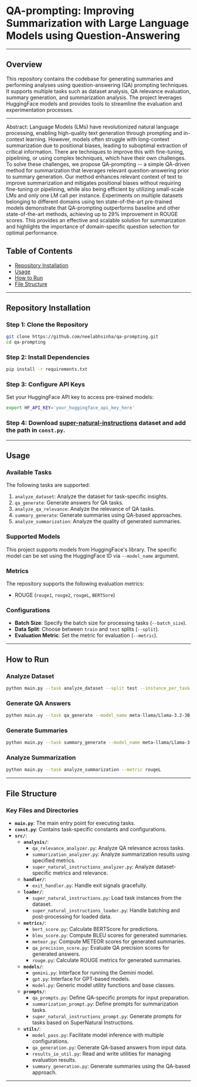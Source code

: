 # QA-prompting: Improving Summarization with Large Language Models using Question-Answering

---

## Overview

This repository contains the codebase for generating summaries and performing analyses using question-answering (QA) prompting techniques. It supports multiple tasks such as dataset analysis, QA relevance evaluation, summary generation, and summarization analysis. The project leverages HuggingFace models and provides tools to streamline the evaluation and experimentation processes.

---

Abstract: Language Models (LMs) have revolutionized natural language processing, enabling high-quality text generation through prompting and in-context learning. However, models often struggle with long-context summarization due to positional biases, leading to suboptimal extraction of critical information. There are techniques to improve this with fine-tuning, pipelining, or using complex techniques, which have their own challenges. To solve these challenges, we propose QA-prompting -- a simple QA-driven method for summarization that leverages relevant question-answering prior to summary generation. Our method enhances relevant context of text to improve summarization and mitigates positional biases without requiring fine-tuning or pipelining, while also being efficient by utilizing small-scale LMs and only one LM call per instance. Experiments on multiple datasets belonging to different domains using ten state-of-the-art pre-trained models demonstrate that QA-prompting outperforms baseline and other state-of-the-art methods, achieving up to $29\%$ improvement in ROUGE scores. This provides an effective and scalable solution for summarization and highlights the importance of domain-specific question selection for optimal performance.

## Table of Contents

- [Repository Installation](#repository-installation)
- [Usage](#usage)
- [How to Run](#how-to-run)
- [File Structure](#file-structure)

---


## Repository Installation

### Step 1: Clone the Repository
```bash
git clone https://github.com/neelabhsinha/qa-prompting.git
cd qa-prompting
```

### Step 2: Install Dependencies
```bash
pip install -r requirements.txt
```

### Step 3: Configure API Keys
Set your HuggingFace API key to access pre-trained models:
```bash
export HF_API_KEY='your_huggingface_api_key_here'
```

### Step 4: Download [super-natural-instructions](https://instructions.apps.allenai.org) dataset and add the path in `const.py`.

---

## Usage

### Available Tasks

The following tasks are supported:
1. `analyze_dataset`: Analyze the dataset for task-specific insights.
2. `qa_generate`: Generate answers for QA tasks.
3. `analyze_qa_relevance`: Analyze the relevance of QA tasks.
4. `summary_generate`: Generate summaries using QA-based approaches.
5. `analyze_summarization`: Analyze the quality of generated summaries.

### Supported Models

This project supports models from HuggingFace's library. The specific model can be set using the HuggingFace ID via `--model_name` argument.

### Metrics

The repository supports the following evaluation metrics:
- ROUGE (`rouge1`, `rouge2`, `rougeL`, `BERTSore`)

### Configurations

- **Batch Size**: Specify the batch size for processing tasks (`--batch_size`).
- **Data Split**: Choose between `train` and `test` splits (`--split`).
- **Evaluation Metric**: Set the metric for evaluation (`--metric`).

---

## How to Run

### Analyze Dataset
```bash
python main.py --task analyze_dataset --split test --instance_per_task 100
```

### Generate QA Answers
```bash
python main.py --task qa_generate --model_name meta-llama/Llama-3.2-3B --batch_size 4 --instance_per_task 100
```

### Generate Summaries
```bash
python main.py --task summary_generate --model_name meta-llama/Llama-3.2-3B --batch_size 4 --instance_per_task 100 --top_k 5
```

### Analyze Summarization
```bash
python main.py --task analyze_summarization --metric rougeL
```

---

## File Structure

### Key Files and Directories
- **`main.py`**: The main entry point for executing tasks.
- **`const.py`**: Contains task-specific constants and configurations.
- **`src/`**:
  - **`analysis/`**:
    - `qa_relevance_analyzer.py`: Analyze QA relevance across tasks.
    - `summarization_analyzer.py`: Analyze summarization results using specified metrics.
    - `super_natural_instructions_analyzer.py`: Analyze dataset-specific metrics and relevance.
  - **`handler/`**:
    - `exit_handler.py`: Handle exit signals gracefully.
  - **`loader/`**:
    - `super_natural_instructions.py`: Load task instances from the dataset.
    - `super_natural_instructions_loader.py`: Handle batching and post-processing for loaded data.
  - **`metrics/`**:
    - `bert_score.py`: Calculate BERTScore for predictions.
    - `bleu_score.py`: Compute BLEU scores for generated summaries.
    - `meteor.py`: Compute METEOR scores for generated summaries.
    - `qa_precision_score.py`: Evaluate QA precision scores for generated answers.
    - `rouge.py`: Calculate ROUGE metrics for generated summaries.
  - **`models/`**:
    - `gemini.py`: Interface for running the Gemini model.
    - `gpt.py`: Interface for GPT-based models.
    - `model.py`: Generic model utility functions and base classes.
  - **`prompts/`**:
    - `qa_prompts.py`: Define QA-specific prompts for input preparation.
    - `summarization_prompt.py`: Define prompts for summarization tasks.
    - `super_natural_instructions_prompt.py`: Generate prompts for tasks based on SuperNatural Instructions.
  - **`utils/`**:
    - `model_pass.py`: Facilitate model inference with multiple configurations.
    - `qa_generation.py`: Generate QA-based answers from input data.
    - `results_io_util.py`: Read and write utilities for managing evaluation results.
    - `summary_generation.py`: Generate summaries using the QA-based approach.

---

